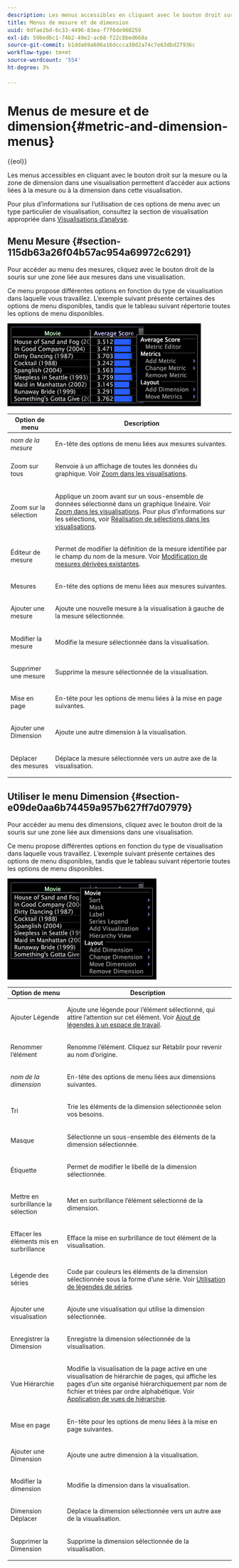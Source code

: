 ```yaml
---
description: Les menus accessibles en cliquant avec le bouton droit sur la mesure ou la zone de dimension dans une visualisation permettent d’accéder aux actions liées à la mesure ou à la dimension dans cette visualisation.
title: Menus de mesure et de dimension
uuid: 0dfae2bd-6c33-4496-83ea-f7f6de960259
exl-id: 59bed6c1-74b2-49e2-ac68-f22c8bed668a
source-git-commit: b1dda69a606a16dccca30d2a74c7e63dbd27936c
workflow-type: tm+mt
source-wordcount: '554'
ht-degree: 3%

---
```


# Menus de mesure et de dimension{#metric-and-dimension-menus}

{{eol}}

Les menus accessibles en cliquant avec le bouton droit sur la mesure ou la zone de dimension dans une visualisation permettent d’accéder aux actions liées à la mesure ou à la dimension dans cette visualisation.

Pour plus d’informations sur l’utilisation de ces options de menu avec un type particulier de visualisation, consultez la section de visualisation appropriée dans [Visualisations d’analyse](../../../home/c-get-started/c-analysis-vis/c-analysis-vis.md).

## Menu Mesure {#section-115db63a26f04b57ac954a69972c6291}

Pour accéder au menu des mesures, cliquez avec le bouton droit de la souris sur une zone liée aux mesures dans une visualisation.

Ce menu propose différentes options en fonction du type de visualisation dans laquelle vous travaillez. L’exemple suivant présente certaines des options de menu disponibles, tandis que le tableau suivant répertorie toutes les options de menu disponibles.

![](assets/mnu_Metric.png)

<table id="table_81EFAC2D754843DD98C2DDF81A35A2B4"> 
 <thead> 
  <tr> 
   <th colname="col1" class="entry"> Option de menu </th> 
   <th colname="col2" class="entry"> Description </th> 
  </tr> 
 </thead>
 <tbody> 
  <tr> 
   <td colname="col1"> <i>nom de la mesure</i> </td> 
   <td colname="col2"> <p>En-tête des options de menu liées aux mesures suivantes. </p> </td> 
  </tr> 
  <tr> 
   <td colname="col1"> <p>Zoom sur tous </p> </td> 
   <td colname="col2"> <p>Renvoie à un affichage de toutes les données du graphique. Voir <a href="../../../home/c-get-started/c-vis/c-zoom-vis.md#concept-7e33670bb5344f78a316f1a84cc20530"> Zoom dans les visualisations</a>. </p> </td> 
  </tr> 
  <tr> 
   <td colname="col1"> <p>Zoom sur la sélection </p> </td> 
   <td colname="col2"> <p>Applique un zoom avant sur un sous-ensemble de données sélectionné dans un graphique linéaire. Voir <a href="../../../home/c-get-started/c-vis/c-zoom-vis.md#concept-7e33670bb5344f78a316f1a84cc20530"> Zoom dans les visualisations</a>. Pour plus d’informations sur les sélections, voir <a href="../../../home/c-get-started/c-vis/c-sel-vis/c-sel-vis.md#concept-012870ec22c7476e9afbf3b8b2515746"> Réalisation de sélections dans les visualisations</a>. </p> </td> 
  </tr> 
  <tr> 
   <td colname="col1"> <p>Éditeur de mesure </p> </td> 
   <td colname="col2"> <p>Permet de modifier la définition de la mesure identifiée par le champ du nom de la mesure. Voir <a href="../../../home/c-get-started/c-admin-intrf/c-prof-mgr/c-drvd-mtrcs.md#section-db6d924cf4e14bcc8d57cfe1059fc797"> Modification de mesures dérivées existantes</a>. </p> </td> 
  </tr> 
  <tr> 
   <td colname="col1"> <p>Mesures </p> </td> 
   <td colname="col2"> <p>En-tête des options de menu liées aux mesures suivantes. </p> </td> 
  </tr> 
  <tr> 
   <td colname="col1"> <p>Ajouter une mesure </p> </td> 
   <td colname="col2"> <p>Ajoute une nouvelle mesure à la visualisation à gauche de la mesure sélectionnée. </p> </td> 
  </tr> 
  <tr> 
   <td colname="col1"> <p>Modifier la mesure </p> </td> 
   <td colname="col2"> <p>Modifie la mesure sélectionnée dans la visualisation. </p> </td> 
  </tr> 
  <tr> 
   <td colname="col1"> <p>Supprimer une mesure </p> </td> 
   <td colname="col2"> <p>Supprime la mesure sélectionnée de la visualisation. </p> </td> 
  </tr> 
  <tr> 
   <td colname="col1"> <p>Mise en page </p> </td> 
   <td colname="col2"> <p>En-tête pour les options de menu liées à la mise en page suivantes. </p> </td> 
  </tr> 
  <tr> 
   <td colname="col1"> <p>Ajouter une Dimension </p> </td> 
   <td colname="col2"> <p>Ajoute une autre dimension à la visualisation. </p> </td> 
  </tr> 
  <tr> 
   <td colname="col1"> <p>Déplacer des mesures </p> </td> 
   <td colname="col2"> <p>Déplace la mesure sélectionnée vers un autre axe de la visualisation. </p> </td> 
  </tr> 
 </tbody> 
</table>

## Utiliser le menu Dimension {#section-e09de0aa6b74459a957b627ff7d07979}

Pour accéder au menu des dimensions, cliquez avec le bouton droit de la souris sur une zone liée aux dimensions dans une visualisation.

Ce menu propose différentes options en fonction du type de visualisation dans laquelle vous travaillez. L’exemple suivant présente certaines des options de menu disponibles, tandis que le tableau suivant répertorie toutes les options de menu disponibles.

![](assets/mnu_Dimension.png)

<table id="table_D8BB675B710B48A783B1C9EB206033E9"> 
 <thead> 
  <tr> 
   <th colname="col1" class="entry"> Option de menu </th> 
   <th colname="col2" class="entry"> Description </th> 
  </tr> 
 </thead>
 <tbody> 
  <tr> 
   <td colname="col1"> <p>Ajouter Légende </p> </td> 
   <td colname="col2"> <p>Ajoute une légende pour l’élément sélectionné, qui attire l’attention sur cet élément. Voir <a href="../../../home/c-get-started/c-vis/c-call-wkspc.md#concept-212b09e763044d938987b4a9c658adc0"> Ajout de légendes à un espace de travail</a>. </p> </td> 
  </tr> 
  <tr> 
   <td colname="col1"> <p>Renommer l’élément </p> </td> 
   <td colname="col2"> <p>Renomme l’élément. Cliquez sur <span class="uicontrol"> Rétablir</span> pour revenir au nom d’origine. </p> </td> 
  </tr> 
  <tr> 
   <td colname="col1"> <p><i>nom de la dimension</i> </p> </td> 
   <td colname="col2"> <p>En-tête des options de menu liées aux dimensions suivantes. </p> </td> 
  </tr> 
  <tr> 
   <td colname="col1"> <p>Tri </p> </td> 
   <td colname="col2"> <p>Trie les éléments de la dimension sélectionnée selon vos besoins. </p> </td> 
  </tr> 
  <tr> 
   <td colname="col1"> <p>Masque </p> </td> 
   <td colname="col2"> <p>Sélectionne un sous-ensemble des éléments de la dimension sélectionnée. </p> </td> 
  </tr> 
  <tr> 
   <td colname="col1"> <p>Étiquette </p> </td> 
   <td colname="col2"> <p>Permet de modifier le libellé de la dimension sélectionnée. </p> </td> 
  </tr> 
  <tr> 
   <td colname="col1"> <p>Mettre en surbrillance la sélection </p> </td> 
   <td colname="col2"> <p>Met en surbrillance l’élément sélectionné de la dimension. </p> </td> 
  </tr> 
  <tr> 
   <td colname="col1"> <p>Effacer les éléments mis en surbrillance </p> </td> 
   <td colname="col2"> <p>Efface la mise en surbrillance de tout élément de la visualisation. </p> </td> 
  </tr> 
  <tr> 
   <td colname="col1"> <p>Légende des séries </p> </td> 
   <td colname="col2"> <p>Code par couleurs les éléments de la dimension sélectionnée sous la forme d’une série. Voir <a href="../../../home/c-get-started/c-analysis-vis/c-tables/c-srs-leg.md#concept-c48042a705524bc4b63cd6f24874cc12"> Utilisation de légendes de séries</a>. </p> </td> 
  </tr> 
  <tr> 
   <td colname="col1"> <p>Ajouter une visualisation </p> </td> 
   <td colname="col2"> <p>Ajoute une visualisation qui utilise la dimension sélectionnée. </p> </td> 
  </tr> 
  <tr> 
   <td colname="col1"> <p>Enregistrer la Dimension </p> </td> 
   <td colname="col2"> <p>Enregistre la dimension sélectionnée de la visualisation. </p> </td> 
  </tr> 
  <tr> 
   <td colname="col1"> <p>Vue Hiérarchie </p> </td> 
   <td colname="col2"> <p>Modifie la visualisation de la page active en une visualisation de hiérarchie de pages, qui affiche les pages d’un site organisé hiérarchiquement par nom de fichier et triées par ordre alphabétique. Voir <a href="../../../home/c-get-started/c-analysis-vis/c-tables/c-hier-vews.md#concept-b461183424a841eb94f8143a0eaf9bff"> Application de vues de hiérarchie</a>. </p> </td> 
  </tr> 
  <tr> 
   <td colname="col1"> <p>Mise en page </p> </td> 
   <td colname="col2"> <p>En-tête pour les options de menu liées à la mise en page suivantes. </p> </td> 
  </tr> 
  <tr> 
   <td colname="col1"> <p>Ajouter une Dimension </p> </td> 
   <td colname="col2"> <p>Ajoute une autre dimension à la visualisation. </p> </td> 
  </tr> 
  <tr> 
   <td colname="col1"> <p>Modifier la dimension </p> </td> 
   <td colname="col2"> <p>Modifie la dimension dans la visualisation. </p> </td> 
  </tr> 
  <tr> 
   <td colname="col1"> <p>Dimension Déplacer </p> </td> 
   <td colname="col2"> <p>Déplace la dimension sélectionnée vers un autre axe de la visualisation. </p> </td> 
  </tr> 
  <tr> 
   <td colname="col1"> <p>Supprimer la Dimension </p> </td> 
   <td colname="col2"> <p>Supprime la dimension sélectionnée de la visualisation. </p> </td> 
  </tr> 
 </tbody> 
</table>
